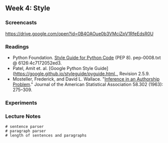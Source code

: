 ## Week 4: Style

### Screencasts

https://drive.google.com/open?id=0B4OAOue0b3VMcjZpV1RfeEdsR0U

### Readings

- Python Foundation. [Style Guide for Python
Code](https://www.python.org/dev/peps/pep-0008/) (PEP 8). pep-0008.txt @
6126:4c7172052ed3.
- Patel, Amit et. al. [Google Python Style
Guide](https://google.github.io/styleguide/pyguide.html_, Revision 2.5.9.
- Mosteller, Frederick, and David L. Wallace. "[Inference in an Authorship
  Problem](https://www.stat.cmu.edu/Exams/mosteller.pdf)." Journal of the
American Statistical Association 58.302 (1963): 275–309.

### Experiments

### Lecture Notes

```
# sentence parser
# paragraph parser
# length of sentences and paragraphs
```

